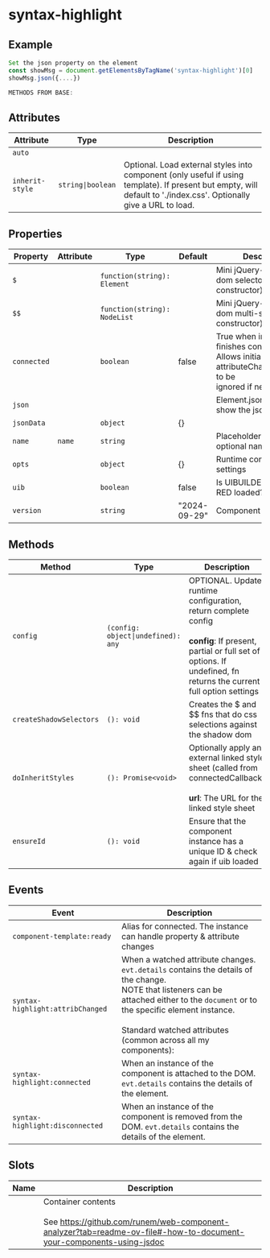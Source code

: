 # syntax-highlight

## Example

```javascript
Set the json property on the element
const showMsg = document.getElementsByTagName('syntax-highlight')[0]
showMsg.json({....})

METHODS FROM BASE:
```

## Attributes

| Attribute       | Type              | Description                                      |
|-----------------|-------------------|--------------------------------------------------|
| `auto`          |                   |                                                  |
| `inherit-style` | `string\|boolean` | Optional. Load external styles into component (only useful if using template). If present but empty, will default to './index.css'. Optionally give a URL to load. |

## Properties

| Property    | Attribute | Type                         | Default      | Description                                      |
|-------------|-----------|------------------------------|--------------|--------------------------------------------------|
| `$`         |           | `function(string): Element`  |              | Mini jQuery-like shadow dom selector (see constructor) |
| `$$`        |           | `function(string): NodeList` |              | Mini jQuery-like shadow dom multi-selector (see constructor) |
| `connected` |           | `boolean`                    | false        | True when instance finishes connecting.<br />Allows initial calls of attributeChangedCallback to be<br />ignored if needed. |
| `json`      |           |                              |              | Element.json = {...} to show the json object     |
| `jsonData`  |           | `object`                     | {}           |                                                  |
| `name`      | `name`    | `string`                     |              | Placeholder for the optional name attribute      |
| `opts`      |           | `object`                     | {}           | Runtime configuration settings                   |
| `uib`       |           | `boolean`                    | false        | Is UIBUILDER for Node-RED loaded?                |
| `version`   |           | `string`                     | "2024-09-29" | Component version                                |

## Methods

| Method                  | Type                               | Description                                      |
|-------------------------|------------------------------------|--------------------------------------------------|
| `config`                | `(config: object\|undefined): any` | OPTIONAL. Update runtime configuration, return complete config<br /><br />**config**: If present, partial or full set of options. If undefined, fn returns the current full option settings |
| `createShadowSelectors` | `(): void`                         | Creates the $ and $$ fns that do css selections against the shadow dom |
| `doInheritStyles`       | `(): Promise<void>`                | Optionally apply an external linked style sheet (called from connectedCallback)<br /><br />**url**: The URL for the linked style sheet |
| `ensureId`              | `(): void`                         | Ensure that the component instance has a unique ID & check again if uib loaded |

## Events

| Event                            | Description                                      |
|----------------------------------|--------------------------------------------------|
| `component-template:ready`       | Alias for connected. The instance can handle property & attribute changes |
| `syntax-highlight:attribChanged` | When a watched attribute changes. `evt.details` contains the details of the change.<br />NOTE that listeners can be attached either to the `document` or to the specific element instance.<br /><br />Standard watched attributes (common across all my components): |
| `syntax-highlight:connected`     | When an instance of the component is attached to the DOM. `evt.details` contains the details of the element. |
| `syntax-highlight:disconnected`  | When an instance of the component is removed from the DOM. `evt.details` contains the details of the element. |

## Slots

| Name | Description                                      |
|------|--------------------------------------------------|
|      | Container contents<br /><br />See https://github.com/runem/web-component-analyzer?tab=readme-ov-file#-how-to-document-your-components-using-jsdoc |
